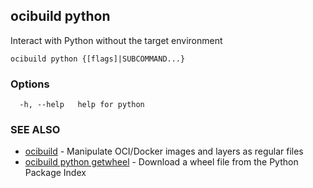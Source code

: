 ## ocibuild python

Interact with Python without the target environment

```
ocibuild python {[flags]|SUBCOMMAND...}
```

### Options

```
  -h, --help   help for python
```

### SEE ALSO

* [ocibuild](ocibuild.md)	 - Manipulate OCI/Docker images and layers as regular files
* [ocibuild python getwheel](ocibuild_python_getwheel.md)	 - Download a wheel file from the Python Package Index

